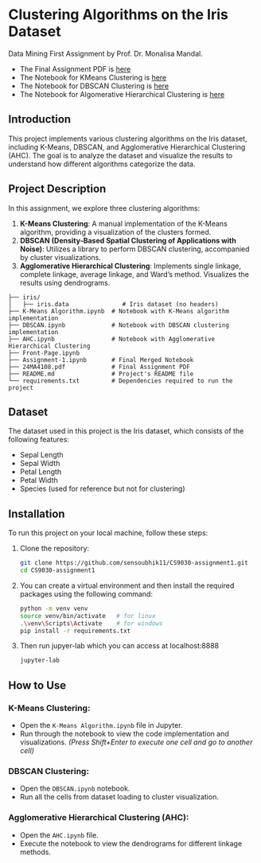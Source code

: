 # Clustering Algorithms on the Iris Dataset

Data Mining First Assignment by Prof. Dr. Monalisa Mandal.
- The Final Assignment PDF is [here](https://github.com/sensoubhik11/CS9030-assignment1/blob/master/24MA4108.pdf)
- The Notebook for KMeans Clustering is [here](https://github.com/sensoubhik11/CS9030-assignment1/blob/master/K-Means%20Algorithm.ipynb)
- The Notebook for DBSCAN Clustering is [here](https://github.com/sensoubhik11/CS9030-assignment1/blob/master/DBSCAN.ipynb)
- The Notebook for Algomerative Hierarchical Clustering is [here](https://github.com/sensoubhik11/CS9030-assignment1/blob/master/AHC.ipynb)

## Introduction

This project implements various clustering algorithms on the Iris dataset, including K-Means, DBSCAN, and Agglomerative Hierarchical Clustering (AHC). The goal is to analyze the dataset and visualize the results to understand how different algorithms categorize the data.

## Project Description

In this assignment, we explore three clustering algorithms:

1. **K-Means Clustering**: A manual implementation of the K-Means algorithm, providing a visualization of the clusters formed.
2. **DBSCAN (Density-Based Spatial Clustering of Applications with Noise)**: Utilizes a library to perform DBSCAN clustering, accompanied by cluster visualizations.
3. **Agglomerative Hierarchical Clustering**: Implements single linkage, complete linkage, average linkage, and Ward’s method. Visualizes the results using dendrograms.

```
├── iris/
│   ├── iris.data               # Iris dataset (no headers)
├── K-Means Algorithm.ipynb  # Notebook with K-Means algorithm implementation
├── DBSCAN.ipynb             # Notebook with DBSCAN clustering implementation
├── AHC.ipynb                # Notebook with Agglomerative Hierarchical Clustering
├── Front-Page.ipynb
├── Assignment-1.ipynb       # Final Merged Notebook
├── 24MA4108.pdf             # Final Assignment PDF
├── README.md                # Project's README file
└── requirements.txt         # Dependencies required to run the project
```
## Dataset

The dataset used in this project is the Iris dataset, which consists of the following features:

- Sepal Length
- Sepal Width
- Petal Length
- Petal Width
- Species (used for reference but not for clustering)


## Installation

To run this project on your local machine, follow these steps:

1. Clone the repository:
   ```bash
   git clone https://github.com/sensoubhik11/CS9030-assignment1.git
   cd CS9030-assignment1
    ```

2. You can create a virtual environment and then install the required packages using the following command:

    ```bash
    python -m venv venv
    source venv/bin/activate   # for linux
    .\venv\Scripts\Activate    # for windows
    pip install -r requirements.txt
    ```
3. Then run jupyer-lab which you can access at localhost:8888
   ```bash
   jupyter-lab
   ```
## How to Use

### K-Means Clustering:
- Open the `K-Means Algorithm.ipynb` file in Jupyter.
- Run through the notebook to view the code implementation and visualizations. *(Press Shift+Enter to execute one cell and go to another cell)*

### DBSCAN Clustering:
- Open the `DBSCAN.ipynb` notebook.
- Run all the cells from dataset loading to cluster visualization.

### Agglomerative Hierarchical Clustering (AHC):
- Open the `AHC.ipynb` file.
- Execute the notebook to view the dendrograms for different linkage methods.

